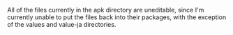 All of the files currently in the apk directory are uneditable, since I'm currently unable to put the files back into their packages, with the exception of the values and value-ja directories.